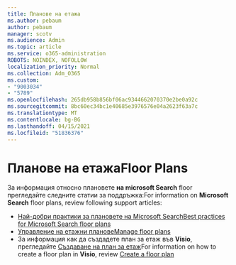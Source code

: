 ```yaml
---
title: Планове на етажа
ms.author: pebaum
author: pebaum
manager: scotv
ms.audience: Admin
ms.topic: article
ms.service: o365-administration
ROBOTS: NOINDEX, NOFOLLOW
localization_priority: Normal
ms.collection: Adm_O365
ms.custom:
- "9003034"
- "5789"
ms.openlocfilehash: 265db958b856bf06ac9344662070370e2be0a92c
ms.sourcegitcommit: 8bc60ec34bc1e40685e3976576e04a2623f63a7c
ms.translationtype: MT
ms.contentlocale: bg-BG
ms.lasthandoff: 04/15/2021
ms.locfileid: "51836376"
---
```

# <a name="floor-plans"></a><span data-ttu-id="0d3e5-102">Планове на етажа</span><span class="sxs-lookup"><span data-stu-id="0d3e5-102">Floor Plans</span></span>

<span data-ttu-id="0d3e5-103">За информация относно плановете **на microsoft Search**  floor прегледайте следните статии за поддръжка:</span><span class="sxs-lookup"><span data-stu-id="0d3e5-103">For information on **Microsoft Search**  floor plans, review following support articles:</span></span>
- [<span data-ttu-id="0d3e5-104">Най-добри практики за плановете на Microsoft Search</span><span class="sxs-lookup"><span data-stu-id="0d3e5-104">Best practices for Microsoft Search floor plans</span></span>](https://docs.microsoft.com/microsoftsearch/floorplans-bestpractices)  
- [<span data-ttu-id="0d3e5-105">Управление на етажни планове</span><span class="sxs-lookup"><span data-stu-id="0d3e5-105">Manage floor plans</span></span>](https://docs.microsoft.com/microsoftsearch/manage-floorplans)  
- <span data-ttu-id="0d3e5-106">За информация как да създадете план за етаж във  **Visio**, прегледайте [Създаване на план за етаж](https://support.office.com/article/create-a-floor-plan-ec17da08-64aa-4ead-9b9b-35e821645791)</span><span class="sxs-lookup"><span data-stu-id="0d3e5-106">For information on how to create a floor plan in  **Visio**, review [Create a floor plan](https://support.office.com/article/create-a-floor-plan-ec17da08-64aa-4ead-9b9b-35e821645791)</span></span>
